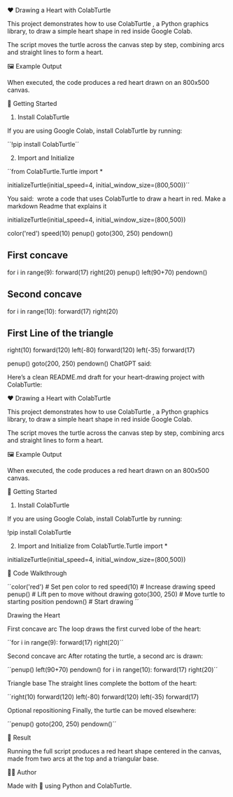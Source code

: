 ❤️ Drawing a Heart with ColabTurtle

This project demonstrates how to use ColabTurtle
, a Python graphics library, to draw a simple heart shape in red inside Google Colab.

The script moves the turtle across the canvas step by step, combining arcs and straight lines to form a heart.

🖼️ Example Output

When executed, the code produces a red heart drawn on an 800x500 canvas.

🚀 Getting Started
1. Install ColabTurtle

If you are using Google Colab, install ColabTurtle by running:

´´!pip install ColabTurtle´´

2. Import and Initialize

´´from ColabTurtle.Turtle import *

initializeTurtle(initial_speed=4, initial_window_size=(800,500))´´

You said:
 wrote a code that uses ColabTurtle to draw a heart in red. Make a markdown Readme that explains it

initializeTurtle(initial_speed=4, initial_window_size=(800,500))

color('red')
speed(10)
penup()
goto(300, 250)
pendown()

## First concave
for i in range(9):
    forward(17)
    right(20)
penup()
left(90+70)
pendown()
## Second concave
for i in range(10):
    forward(17)
    right(20)
## First Line of the triangle
right(10)
forward(120)
left(-80)
forward(120)
left(-35)
forward(17)


penup()
goto(200, 250)
pendown()
ChatGPT said:

Here’s a clean README.md draft for your heart-drawing project with ColabTurtle:

❤️ Drawing a Heart with ColabTurtle

This project demonstrates how to use ColabTurtle
, a Python graphics library, to draw a simple heart shape in red inside Google Colab.

The script moves the turtle across the canvas step by step, combining arcs and straight lines to form a heart.

🖼️ Example Output

When executed, the code produces a red heart drawn on an 800x500 canvas.

🚀 Getting Started
1. Install ColabTurtle

If you are using Google Colab, install ColabTurtle by running:

!pip install ColabTurtle

2. Import and Initialize
from ColabTurtle.Turtle import *

initializeTurtle(initial_speed=4, initial_window_size=(800,500))

📜 Code Walkthrough

´´color('red')         # Set pen color to red
speed(10)            # Increase drawing speed
penup()              # Lift pen to move without drawing
goto(300, 250)       # Move turtle to starting position
pendown()            # Start drawing
´´

Drawing the Heart

First concave arc
The loop draws the first curved lobe of the heart:

´´for i in range(9):
    forward(17)
    right(20)´´


Second concave arc
After rotating the turtle, a second arc is drawn:

´´penup()
left(90+70)
pendown()
for i in range(10):
    forward(17)
    right(20)´´


Triangle base
The straight lines complete the bottom of the heart:

´´right(10)
forward(120)
left(-80)
forward(120)
left(-35)
forward(17)


Optional repositioning
Finally, the turtle can be moved elsewhere:

´´penup()
goto(200, 250)
pendown()´´

🎯 Result

Running the full script produces a red heart shape centered in the canvas, made from two arcs at the top and a triangular base.

🧑‍💻 Author

Made with 💖 using Python and ColabTurtle.
